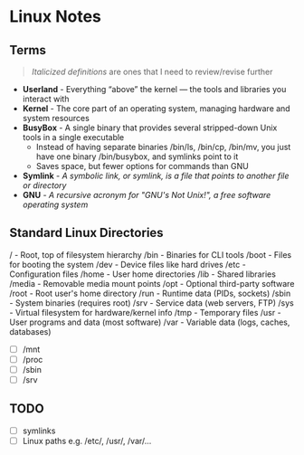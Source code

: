 # Linux Notes

## Terms

> *Italicized definitions* are ones that I need to review/revise further

- **Userland** - Everything “above” the kernel — the tools and libraries you interact with
- **Kernel** - The core part of an operating system, managing hardware and system resources
- **BusyBox** - A single binary that provides several stripped-down Unix tools in a single executable
  - Instead of having separate binaries /bin/ls, /bin/cp, /bin/mv, you just have one binary /bin/busybox, and symlinks point to it
  - Saves space, but fewer options for commands than GNU
- **Symlink** - *A symbolic link, or symlink, is a file that points to another file or directory*
- **GNU** - *A recursive acronym for "GNU's Not Unix!", a free software operating system*

## Standard Linux Directories

/ - Root, top of filesystem hierarchy
/bin - Binaries for CLI tools
/boot - Files for booting the system
/dev - Device files like hard drives
/etc - Configuration files
/home - User home directories
/lib - Shared libraries
/media - Removable media mount points
/opt - Optional third-party software
/root - Root user's home directory
/run - Runtime data (PIDs, sockets)
/sbin - System binaries (requires root)
/srv - Service data (web servers, FTP)
/sys - Virtual filesystem for hardware/kernel info
/tmp - Temporary files
/usr - User programs and data (most software)
/var - Variable data (logs, caches, databases)

- [ ] /mnt
- [ ] /proc
- [ ] /sbin
- [ ] /srv

## TODO

- [ ] symlinks
- [ ] Linux paths e.g. /etc/, /usr/, /var/...